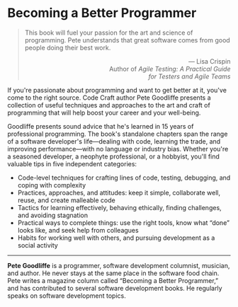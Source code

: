 # Becoming a Better Programmer

> This book will fuel your passion for the art and science of programming. Pete understands that great software comes from good people doing their best work.
> <p align="right">— Lisa Crispin<br/>
> Author of <i>Agile Testing: A Practical Guide</i><br/>
> <i>for Testers and Agile Teams</i></p>

If you're passionate about programming and want to get better at it, you've come to the right source. Code Craft author Pete Goodliffe presents a collection of useful techniques and approaches to the art and craft of programming that will help boost your career and your well-being.

Goodliffe presents sound advice that he's learned in 15 years of professional programming. The book's standalone chapters span the range of a software developer's life—dealing with code, learning the trade, and improving performance—with no language or industry bias. Whether you're a seasoned developer, a neophyte professional, or a hobbyist, you'll find valuable tips in five independent categories:

- Code-level techniques for crafting lines of code, testing, debugging, and coping with complexity
- Practices, approaches, and attitudes: keep it simple, collaborate well, reuse, and create malleable code
- Tactics for learning effectively, behaving ethically, finding challenges, and avoiding stagnation
- Practical ways to complete things: use the right tools, know what “done” looks like, and seek help from colleagues
- Habits for working well with others, and pursuing development as a social activity

---

**Pete Goodliffe** is a programmer, software development columnist, musician, and author. He never stays at the same place in the software food chain. Pete writes a magazine column called “Becoming a Better Programmer,” and has contributed to several software development books. He regularly speaks on software development topics.
